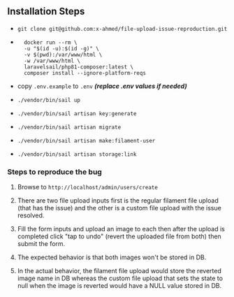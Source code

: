## Installation Steps

- `git clone git@github.com:x-ahmed/file-upload-issue-reproduction.git`

- ```
    docker run --rm \
    -u "$(id -u):$(id -g)" \
    -v $(pwd):/var/www/html \
    -w /var/www/html \
    laravelsail/php81-composer:latest \
    composer install --ignore-platform-reqs
  ```

- copy `.env.example` to `.env` ***(replace .env values if needed)***

- `./vendor/bin/sail up`

- `./vendor/bin/sail artisan key:generate`

- `./vendor/bin/sail artisan migrate`

- `./vendor/bin/sail artisan make:filament-user`

- `./vendor/bin/sail artisan storage:link`


### Steps to reproduce the bug

1. Browse to `http://localhost/admin/users/create`

2. There are two file upload inputs first is the regular filament file upload (that has the issue) and the other is a custom file upload with the issue resolved.

3. Fill the form inputs and upload an image to each then after the upload is completed click "tap to undo" (revert the uploaded file from both) then submit the form.

4. The expected behavior is that both images won't be stored in DB.

5. In the actual behavior, the filament file upload would store the reverted image name in DB whereas the custom file upload that sets the state to null when the image is reverted would have a NULL value stored in DB.
